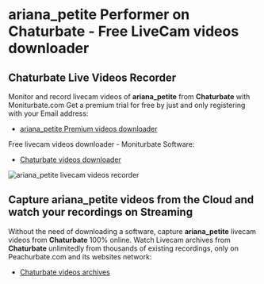 # ariana_petite Performer on Chaturbate - Free LiveCam videos downloader

## Chaturbate Live Videos Recorder

Monitor and record livecam videos of **ariana_petite** from **Chaturbate** with Moniturbate.com
Get a premium trial for free by just and only registering with your Email address:
* [ariana_petite Premium videos downloader](https://moniturbate.com/request-demo-licence-key.html)

Free livecam videos downloader - Moniturbate Software:
* [Chaturbate videos downloader](https://moniturbate.com/moniturbate-download-software.html)

![ariana_petite livecam videos recorder](https://peachurnet.com/templates/moniturbate-software.png)


## Capture ariana_petite videos from the Cloud and watch your recordings on Streaming

Without the need of downloading a software, capture **ariana_petite** livecam videos from **Chaturbate** 100% online.
Watch Livecam archives from **Chaturbate** unlimitedly from thousands of existing recordings, only on Peachurbate.com and its websites network:
* [Chaturbate videos archives](https://peachurnet.com/)